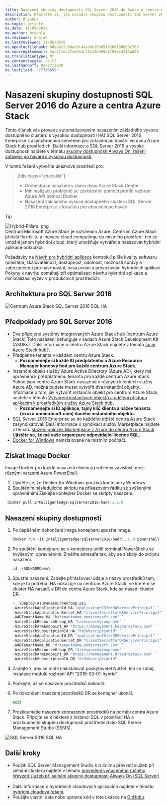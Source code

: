 ```yaml
---
title: Nasazení skupiny dostupnosti SQL Server 2016 do Azure a centra Azure Stack
description: Přečtěte si, jak nasadit skupinu dostupnosti SQL Server 2016 do Azure a centrum Azure Stack
author: BryanLa
ms.topic: article
ms.date: 11/05/2019
ms.author: bryanla
ms.reviewer: anajod
ms.lastreviewed: 11/05/2019
ms.openlocfilehash: 90eb2c2c6dac0c4a1dde16b05192b9188b63c709
ms.sourcegitcommit: 4ac711ec37c6653c71b126d09c1f93ec4215a489
ms.translationtype: MT
ms.contentlocale: cs-CZ
ms.lasthandoff: 02/27/2020
ms.locfileid: "77700659"
---
```

# <a name="deploy-a-sql-server-2016-availability-group-to-azure-and-azure-stack-hub"></a>Nasazení skupiny dostupnosti SQL Server 2016 do Azure a centra Azure Stack

Tento článek vás provede automatizovaným nasazením základního vysoce dostupného clusteru s vysokou dostupností (HA) SQL Server 2016 Enterprise s asynchronním serverem pro zotavení po havárii ve dvou Azure Stack hub prostředích. Další informace o SQL Server 2016 a vysoké dostupnosti najdete v tématu [skupiny dostupnosti Always On: řešení zotavení po havárii s vysokou dostupností](https://docs.microsoft.com/sql/database-engine/availability-groups/windows/always-on-availability-groups-sql-server?view=sql-server-2016).

V tomto řešení vytvoříte ukázkové prostředí pro:

> [!div class="checklist"]
> - Orchestrace nasazení v rámci dvou Azure Stack Center
> - Minimalizace problémů se závislostmi pomocí profilů rozhraní Azure API pomocí Docker
> - Nasazení základního vysoce dostupného clusteru SQL Server 2016 Enterprise s lokalitou pro obnovení po havárii

> [!Tip]  
> ![Hybrid-Pillars. png](./media/solution-deployment-guide-cross-cloud-scaling/hybrid-pillars.png)  
> Centrum Microsoft Azure Stack je rozšířením Azure. Centrum Azure Stack přináší flexibilitu a inovace cloud computingu do místního prostředí. tím se umožní jenom hybridní cloud, který umožňuje vytvářet a nasazovat hybridní aplikace odkudkoli.  
> 
> Požadavky na [Návrh pro hybridní aplikace](overview-app-design-considerations.md) kontrolují pilíře kvality softwaru (umístění, škálovatelnost, dostupnost, odolnost, možnosti správy a zabezpečení) pro navrhování, nasazování a provozování hybridních aplikací. Pokyny k návrhu pomáhají při optimalizaci návrhu hybridní aplikace a minimalizaci výzev v produkčních prostředích.

## <a name="architecture-for-sql-server-2016"></a>Architektura pro SQL Server 2016

![Centrum Azure Stack SQL Server 2016 SQL HA](media/solution-deployment-guide-sql-ha/image1.png)

## <a name="prerequisites-for-sql-server-2016"></a>Předpoklady pro SQL Server 2016

  - Dva připojené systémy integrovaných Azure Stack hub (centrum Azure Stack) Toto nasazení nefunguje v sadách Azure Stack Development Kit (ASDKs). Další informace o centru Azure Stack najdete v tématu [co je Azure Stack hub?](https://azure.microsoft.com/overview/azure-stack/).
  - Předplatné tenanta v každém centru Azure Stack.    
      - **Poznamenejte si každé ID předplatného a Azure Resource Manager koncový bod pro každé centrum Azure Stack.**
  - Instanční objekt služby Azure Active Directory (Azure AD), který má oprávnění k předplatnému tenanta pro každé centrum Azure Stack. Pokud jsou centra Azure Stack nasazená v různých klientech služby Azure AD, možná budete muset vytvořit dva instanční objekty. Informace o tom, jak vytvořit instanční objekt pro centrum Azure Stack, najdete v tématu [Vytvoření instančních objektů a udělení přístupu aplikacím k prostředkům služby Azure Stack hub](https://docs.microsoft.com/azure-stack/user/azure-stack-create-service-principals).
      - **Poznamenejte si ID aplikace, tajný klíč klienta a název tenanta (xxxxx.onmicrosoft.com) daného instančního objektu.**
  - SQL Server 2016 Enterprise se do každého tržiště centra Azure Stack zasyndikátoval. Další informace o syndikaci služby Marketplace najdete v tématu [stažení položek Marketplace z Azure do centra Azure Stack](https://docs.microsoft.com/azure-stack/operator/azure-stack-download-azure-marketplace-item).
    **Ujistěte se, že má vaše organizace odpovídající licence SQL.**
  - [Docker for Windows](https://docs.docker.com/docker-for-windows/) nainstalované na místním počítači.

## <a name="get-the-docker-image"></a>Získat image Docker

Image Docker pro každé nasazení eliminují problémy závislosti mezi různými verzemi Azure PowerShell.

1.  Ujistěte se, že Docker for Windows používá kontejnery Windows.
2.  Spuštěním následujícího skriptu na příkazovém řádku se zvýšenými oprávněními Získejte kontejner Docker se skripty nasazení.

```powershell  
 docker pull intelligentedge/sqlserver2016-hadr:1.0.0
```

## <a name="deploy-the-availability-group"></a>Nasazení skupiny dostupnosti

1.  Po úspěšném dokončení image kontejneru spusťte image.

      ```powershell  
      docker run -it intelligentedge/sqlserver2016-hadr:1.0.0 powershell
      ```

2.  Po spuštění kontejneru se v kontejneru udělí terminál PowerShellu se zvýšenými oprávněními. Změňte adresáře tak, aby se získaly do skriptu nasazení.

      ```powershell  
      cd .\SQLHADRDemo\
      ```

3.  Spusťte nasazení. Zadejte přihlašovací údaje a názvy prostředků tam, kde je to potřeba. HA odkazuje na centrum Azure Stack, ve kterém se cluster HA nasadí, a DR do centra Azure Stack, kde se nasadí cluster DR.

      ```powershell
      > .\Deploy-AzureResourceGroup.ps1 `
      -AzureStackApplicationId_HA "applicationIDforHAServicePrincipal" `
      -AzureStackApplicationSercet_HA "clientSecretforHAServicePrincipal" `
      -AADTenantName_HA "hatenantname.onmicrosoft.com" `
      -AzureStackResourceGroup_HA "haresourcegroupname" `
      -AzureStackArmEndpoint_HA "https://management.haazurestack.com" `
      -AzureStackSubscriptionId_HA "haSubscriptionId" `
      -AzureStackApplicationId_DR "applicationIDforDRServicePrincipal" `
      -AzureStackApplicationSercet_DR "ClientSecretforDRServicePrincipal" `
      -AADTenantName_DR "drtenantname.onmicrosoft.com" `
      -AzureStackResourceGroup_DR "drresourcegroupname" `
      -AzureStackArmEndpoint_DR "https://management.drazurestack.com" `
      -AzureStackSubscriptionId_DR "drSubscriptionId"
      ```

4.  Zadejte `Y`, aby se mohl nainstalovat poskytovatel NuGet. tím se zahájí instalace modulů rozhraní API "2018-03-01-hybrid".

5.  Počkejte, až se nasazení prostředků dokončí.

6.  Po dokončení nasazení prostředků DR se kontejner ukončí.

      ```powershell
      exit
      ```

7.  Prozkoumejte nasazení zobrazením prostředků na portálu centra Azure Stack. Připojte se k některé z instancí SQL v prostředí HA a prozkoumejte skupinu dostupnosti prostřednictvím SQL Server Management Studio (SSMS).

![SQL Server 2016 SQL HA](media/solution-deployment-guide-sql-ha/image2.png)

## <a name="next-steps"></a>Další kroky

  - Použití SQL Server Management Studio k ručnímu převzetí služeb při selhání clusteru najdete v tématu [provedení vynuceného ručního převzetí služeb při selhání skupiny dostupnosti Always On (SQL Server)](https://docs.microsoft.com/sql/database-engine/availability-groups/windows/perform-a-forced-manual-failover-of-an-availability-group-sql-server?view=sql-server-2017) .
  - Další informace o hybridních cloudových aplikacích najdete v tématu [hybridní cloudová řešení.](https://aka.ms/azsdevtutorials)
  - Použijte vlastní data nebo upravte kód v této ukázce na [GitHubu](https://github.com/Azure-Samples/azure-intelligent-edge-patterns).
